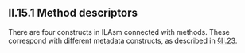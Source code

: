 ## II.15.1 Method descriptors

There are four constructs in ILAsm connected with methods. These correspond with different metadata constructs, as described in §[II.23](ii.23-metadata-logical-format-other-structures.md).
